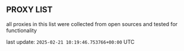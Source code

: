 ## PROXY LIST

all proxies in this list were collected from open sources and tested for functionality

last update: `2025-02-21 10:19:46.753766+00:00` UTC